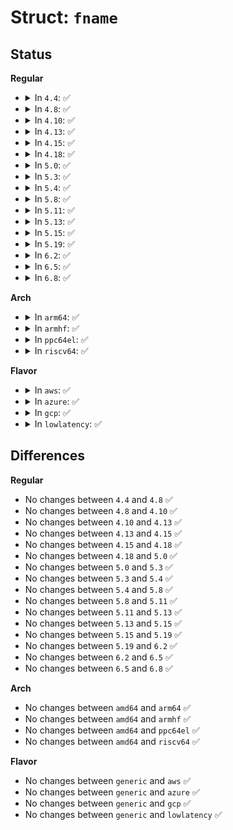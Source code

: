 # Struct: <code>fname</code>

## Status
<b>Regular</b>
<ul>
<li>
<details>
<summary>In <code>4.4</code>: ✅</summary>

```c
struct fname {
    __u32 hash;
    __u32 minor_hash;
    struct rb_node rb_hash;
    struct fname *next;
    __u32 inode;
    __u8 name_len;
    __u8 file_type;
    char name[0];
};
```
</details>
</li>
<li>
<details>
<summary>In <code>4.8</code>: ✅</summary>

```c
struct fname {
    __u32 hash;
    __u32 minor_hash;
    struct rb_node rb_hash;
    struct fname *next;
    __u32 inode;
    __u8 name_len;
    __u8 file_type;
    char name[0];
};
```
</details>
</li>
<li>
<details>
<summary>In <code>4.10</code>: ✅</summary>

```c
struct fname {
    __u32 hash;
    __u32 minor_hash;
    struct rb_node rb_hash;
    struct fname *next;
    __u32 inode;
    __u8 name_len;
    __u8 file_type;
    char name[0];
};
```
</details>
</li>
<li>
<details>
<summary>In <code>4.13</code>: ✅</summary>

```c
struct fname {
    __u32 hash;
    __u32 minor_hash;
    struct rb_node rb_hash;
    struct fname *next;
    __u32 inode;
    __u8 name_len;
    __u8 file_type;
    char name[0];
};
```
</details>
</li>
<li>
<details>
<summary>In <code>4.15</code>: ✅</summary>

```c
struct fname {
    __u32 hash;
    __u32 minor_hash;
    struct rb_node rb_hash;
    struct fname *next;
    __u32 inode;
    __u8 name_len;
    __u8 file_type;
    char name[0];
};
```
</details>
</li>
<li>
<details>
<summary>In <code>4.18</code>: ✅</summary>

```c
struct fname {
    __u32 hash;
    __u32 minor_hash;
    struct rb_node rb_hash;
    struct fname *next;
    __u32 inode;
    __u8 name_len;
    __u8 file_type;
    char name[0];
};
```
</details>
</li>
<li>
<details>
<summary>In <code>5.0</code>: ✅</summary>

```c
struct fname {
    __u32 hash;
    __u32 minor_hash;
    struct rb_node rb_hash;
    struct fname *next;
    __u32 inode;
    __u8 name_len;
    __u8 file_type;
    char name[0];
};
```
</details>
</li>
<li>
<details>
<summary>In <code>5.3</code>: ✅</summary>

```c
struct fname {
    __u32 hash;
    __u32 minor_hash;
    struct rb_node rb_hash;
    struct fname *next;
    __u32 inode;
    __u8 name_len;
    __u8 file_type;
    char name[0];
};
```
</details>
</li>
<li>
<details>
<summary>In <code>5.4</code>: ✅</summary>

```c
struct fname {
    __u32 hash;
    __u32 minor_hash;
    struct rb_node rb_hash;
    struct fname *next;
    __u32 inode;
    __u8 name_len;
    __u8 file_type;
    char name[0];
};
```
</details>
</li>
<li>
<details>
<summary>In <code>5.8</code>: ✅</summary>

```c
struct fname {
    __u32 hash;
    __u32 minor_hash;
    struct rb_node rb_hash;
    struct fname *next;
    __u32 inode;
    __u8 name_len;
    __u8 file_type;
    char name[0];
};
```
</details>
</li>
<li>
<details>
<summary>In <code>5.11</code>: ✅</summary>

```c
struct fname {
    __u32 hash;
    __u32 minor_hash;
    struct rb_node rb_hash;
    struct fname *next;
    __u32 inode;
    __u8 name_len;
    __u8 file_type;
    char name[0];
};
```
</details>
</li>
<li>
<details>
<summary>In <code>5.13</code>: ✅</summary>

```c
struct fname {
    __u32 hash;
    __u32 minor_hash;
    struct rb_node rb_hash;
    struct fname *next;
    __u32 inode;
    __u8 name_len;
    __u8 file_type;
    char name[0];
};
```
</details>
</li>
<li>
<details>
<summary>In <code>5.15</code>: ✅</summary>

```c
struct fname {
    __u32 hash;
    __u32 minor_hash;
    struct rb_node rb_hash;
    struct fname *next;
    __u32 inode;
    __u8 name_len;
    __u8 file_type;
    char name[0];
};
```
</details>
</li>
<li>
<details>
<summary>In <code>5.19</code>: ✅</summary>

```c
struct fname {
    __u32 hash;
    __u32 minor_hash;
    struct rb_node rb_hash;
    struct fname *next;
    __u32 inode;
    __u8 name_len;
    __u8 file_type;
    char name[0];
};
```
</details>
</li>
<li>
<details>
<summary>In <code>6.2</code>: ✅</summary>

```c
struct fname {
    __u32 hash;
    __u32 minor_hash;
    struct rb_node rb_hash;
    struct fname *next;
    __u32 inode;
    __u8 name_len;
    __u8 file_type;
    char name[0];
};
```
</details>
</li>
<li>
<details>
<summary>In <code>6.5</code>: ✅</summary>

```c
struct fname {
    __u32 hash;
    __u32 minor_hash;
    struct rb_node rb_hash;
    struct fname *next;
    __u32 inode;
    __u8 name_len;
    __u8 file_type;
    char name[0];
};
```
</details>
</li>
<li>
<details>
<summary>In <code>6.8</code>: ✅</summary>

```c
struct fname {
    __u32 hash;
    __u32 minor_hash;
    struct rb_node rb_hash;
    struct fname *next;
    __u32 inode;
    __u8 name_len;
    __u8 file_type;
    char name[0];
};
```
</details>
</li>
</ul>
<b>Arch</b>
<ul>
<li>
<details>
<summary>In <code>arm64</code>: ✅</summary>

```c
struct fname {
    __u32 hash;
    __u32 minor_hash;
    struct rb_node rb_hash;
    struct fname *next;
    __u32 inode;
    __u8 name_len;
    __u8 file_type;
    char name[0];
};
```
</details>
</li>
<li>
<details>
<summary>In <code>armhf</code>: ✅</summary>

```c
struct fname {
    __u32 hash;
    __u32 minor_hash;
    struct rb_node rb_hash;
    struct fname *next;
    __u32 inode;
    __u8 name_len;
    __u8 file_type;
    char name[0];
};
```
</details>
</li>
<li>
<details>
<summary>In <code>ppc64el</code>: ✅</summary>

```c
struct fname {
    __u32 hash;
    __u32 minor_hash;
    struct rb_node rb_hash;
    struct fname *next;
    __u32 inode;
    __u8 name_len;
    __u8 file_type;
    char name[0];
};
```
</details>
</li>
<li>
<details>
<summary>In <code>riscv64</code>: ✅</summary>

```c
struct fname {
    __u32 hash;
    __u32 minor_hash;
    struct rb_node rb_hash;
    struct fname *next;
    __u32 inode;
    __u8 name_len;
    __u8 file_type;
    char name[0];
};
```
</details>
</li>
</ul>
<b>Flavor</b>
<ul>
<li>
<details>
<summary>In <code>aws</code>: ✅</summary>

```c
struct fname {
    __u32 hash;
    __u32 minor_hash;
    struct rb_node rb_hash;
    struct fname *next;
    __u32 inode;
    __u8 name_len;
    __u8 file_type;
    char name[0];
};
```
</details>
</li>
<li>
<details>
<summary>In <code>azure</code>: ✅</summary>

```c
struct fname {
    __u32 hash;
    __u32 minor_hash;
    struct rb_node rb_hash;
    struct fname *next;
    __u32 inode;
    __u8 name_len;
    __u8 file_type;
    char name[0];
};
```
</details>
</li>
<li>
<details>
<summary>In <code>gcp</code>: ✅</summary>

```c
struct fname {
    __u32 hash;
    __u32 minor_hash;
    struct rb_node rb_hash;
    struct fname *next;
    __u32 inode;
    __u8 name_len;
    __u8 file_type;
    char name[0];
};
```
</details>
</li>
<li>
<details>
<summary>In <code>lowlatency</code>: ✅</summary>

```c
struct fname {
    __u32 hash;
    __u32 minor_hash;
    struct rb_node rb_hash;
    struct fname *next;
    __u32 inode;
    __u8 name_len;
    __u8 file_type;
    char name[0];
};
```
</details>
</li>
</ul>

## Differences
<b>Regular</b>
<ul>
<li>
No changes between <code>4.4</code> and <code>4.8</code> ✅
</li>
<li>
No changes between <code>4.8</code> and <code>4.10</code> ✅
</li>
<li>
No changes between <code>4.10</code> and <code>4.13</code> ✅
</li>
<li>
No changes between <code>4.13</code> and <code>4.15</code> ✅
</li>
<li>
No changes between <code>4.15</code> and <code>4.18</code> ✅
</li>
<li>
No changes between <code>4.18</code> and <code>5.0</code> ✅
</li>
<li>
No changes between <code>5.0</code> and <code>5.3</code> ✅
</li>
<li>
No changes between <code>5.3</code> and <code>5.4</code> ✅
</li>
<li>
No changes between <code>5.4</code> and <code>5.8</code> ✅
</li>
<li>
No changes between <code>5.8</code> and <code>5.11</code> ✅
</li>
<li>
No changes between <code>5.11</code> and <code>5.13</code> ✅
</li>
<li>
No changes between <code>5.13</code> and <code>5.15</code> ✅
</li>
<li>
No changes between <code>5.15</code> and <code>5.19</code> ✅
</li>
<li>
No changes between <code>5.19</code> and <code>6.2</code> ✅
</li>
<li>
No changes between <code>6.2</code> and <code>6.5</code> ✅
</li>
<li>
No changes between <code>6.5</code> and <code>6.8</code> ✅
</li>
</ul>
<b>Arch</b>
<ul>
<li>
No changes between <code>amd64</code> and <code>arm64</code> ✅
</li>
<li>
No changes between <code>amd64</code> and <code>armhf</code> ✅
</li>
<li>
No changes between <code>amd64</code> and <code>ppc64el</code> ✅
</li>
<li>
No changes between <code>amd64</code> and <code>riscv64</code> ✅
</li>
</ul>
<b>Flavor</b>
<ul>
<li>
No changes between <code>generic</code> and <code>aws</code> ✅
</li>
<li>
No changes between <code>generic</code> and <code>azure</code> ✅
</li>
<li>
No changes between <code>generic</code> and <code>gcp</code> ✅
</li>
<li>
No changes between <code>generic</code> and <code>lowlatency</code> ✅
</li>
</ul>
